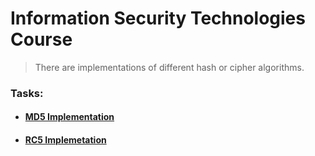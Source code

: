 # Information Security Technologies Course
> There are implementations of different hash or cipher algorithms.

### Tasks:
- #### [MD5 Implementation](https://github.com/nosoccus/information-security-technologies/tree/main/MD5)
- #### [RC5 Implemetation](https://github.com/nosoccus/information-security-technologies/tree/main/RC5)
